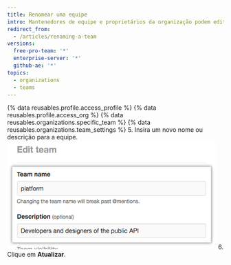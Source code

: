 ```yaml
---
title: Renomear uma equipe
intro: Mantenedores de equipe e proprietários da organização podem editar o nome e a descrição da equipe.
redirect_from:
  - /articles/renaming-a-team
versions:
  free-pro-team: '*'
  enterprise-server: '*'
  github-ae: '*'
topics:
  - organizations
  - teams
---
```


{% data reusables.profile.access_profile %}
{% data reusables.profile.access_org %}
{% data reusables.organizations.specific_team %}
{% data reusables.organizations.team_settings %}
5. Insira um novo nome ou descrição para a equipe. ![Campos de nome e descrição da equipe](/assets/images/help/teams/team-name-description.png)
6. Clique em **Atualizar**.
